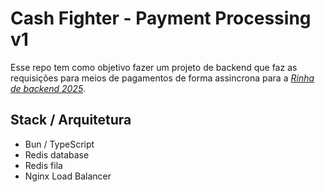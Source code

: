 # Cash Fighter - Payment Processing v1

Esse repo tem como objetivo fazer um projeto de backend que faz as requisições para meios de pagamentos de forma assincrona para a [*Rinha de backend 2025*](https://github.com/zanfranceschi/rinha-de-backend-2025).

## Stack / Arquitetura

- Bun / TypeScript
- Redis database
- Redis fila
- Nginx Load Balancer